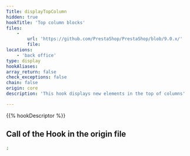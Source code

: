 ```yaml
---
Title: displayTopColumn
hidden: true
hookTitle: 'Top column blocks'
files:
    -
        url: 'https://github.com/PrestaShop/PrestaShop/blob/9.0.x/'
        file: 
locations:
    - 'back office'
type: display
hookAliases: 
array_return: false
check_exceptions: false
chain: false
origin: core
description: 'This hook displays new elements in the top of columns'

---
```


{{% hookDescriptor %}}

## Call of the Hook in the origin file

```php
;
```
